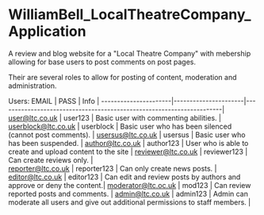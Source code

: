 # WilliamBell_LocalTheatreCompany_Application

A review and blog website for a "Local Theatre Company" with mebership allowing for base users to post comments on post pages.

Their are several roles to allow for posting of content, moderation and administration.

Users:
EMAIL                 | PASS                 | Info                                                                 |
----------------------|----------------------|----------------------------------------------------------------------|
user@ltc.co.uk        | user123              | Basic user with commenting abilities.                                |
userblock@ltc.co.uk   | userblock            | Basic user who has been silenced (cannot post comments).             |
usersus@ltc.co.uk     | usersus              | Basic user who has been suspended.                                   |
author@ltc.co.uk      | author123            | User who is able to create and upload content to the site            |
reviewer@ltc.co.uk    | reviewer123          | Can create reviews only.                                             |    
reporter@ltc.co.uk    | reporter123          | Can only create news posts.                                          |
editor@ltc.co.uk      | editor123            | Can edit and review posts by authors and approve or deny the content.|
moderator@ltc.oc.uk   | mod123               | Can review reported posts and comments.                              |
admin@ltc.co.uk       | admin123             | Admin can moderate all users and give out additional permissions to staff members. |
                                               

